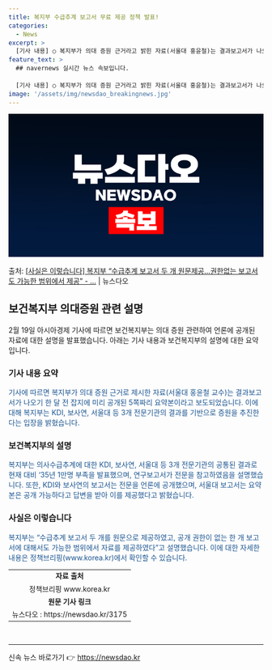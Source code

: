 ```yaml
---
title: 복지부 수급추계 보고서 무료 제공 정책 발표!
categories:
  - News
excerpt: >
  [기사 내용] ○ 복지부가 의대 증원 근거라고 밝힌 자료(서울대 홍윤철)는 결과보고서가 나오기 한달 전 잡지…
feature_text: >
  ## navernews 실시간 뉴스 속보입니다.

  [기사 내용] ○ 복지부가 의대 증원 근거라고 밝힌 자료(서울대 홍윤철)는 결과보고서가 나오기 한달 전 잡지…
image: '/assets/img/newsdao_breakingnews.jpg'
---
```


![뉴스다오 속보](/assets/img/newsdao_breakingnews.jpg)

<p>출처: <a href="https://newsdao.kr/3175" rel="dofollow">[사실은 이렇습니다] 복지부 “수급추계 보고서 두 개 원문제공…권한없는 보고서도 가능한 범위에서 제공” - …</a> | 뉴스다오</p>

<h2 data-ke-size="size26">보건복지부 의대증원 관련 설명</h2>
<p data-ke-size="size16">2월 19일 아시아경제 기사에 따르면 보건복지부는 의대 증원 관련하여 언론에 공개된 자료에 대한 설명을 발표했습니다. 아래는 기사 내용과 보건복지부의 설명에 대한 요약입니다.</p>

<h3><b>기사 내용 요약</b></h3>
<p data-ke-size="size16"><span style="color: #1a5490;">기사에 따르면 복지부가 의대 증원 근거로 제시한 자료(서울대 홍윤철 교수)는 결과보고서가 나오기 한 달 전 잡지에 미리 공개된 5쪽짜리 요약본이라고 보도되었습니다. 이에 대해 복지부는 KDI, 보사연, 서울대 등 3개 전문기관의 결과를 기반으로 증원을 추진한다는 입장을 밝혔습니다.</span></p>

<h3><b>보건복지부의 설명</b></h3>
<p data-ke-size="size16"><span style="color: #1a5490;">복지부는 의사수급추계에 대한 KDI, 보사연, 서울대 등 3개 전문기관의 공통된 결과로 현재 대비 ‘35년 1만명 부족을 발표했으며, 연구보고서가 전문을 참고하였음을 설명했습니다. 또한, KDI와 보사연의 보고서는 전문을 언론에 공개했으며, 서울대 보고서는 요약본은 공개 가능하다고 답변을 받아 이를 제공했다고 밝혔습니다.</span></p>

<h3><b>사실은 이렇습니다</b></h3>
<p data-ke-size="size16"><span style="color: #1a5490;">복지부는 “수급추계 보고서 두 개를 원문으로 제공하였고, 공개 권한이 없는 한 개 보고서에 대해서도 가능한 범위에서 자료를 제공하였다”고 설명했습니다. 이에 대한 자세한 내용은 정책브리핑(www.korea.kr)에서 확인할 수 있습니다.</span></p>

<table>
	<tr>
		<td style="text-align: center; height: 17px;"><b>자료 출처</b></td>
	</tr>
	<tr>
		<td style="text-align: center; height: 17px;">정책브리핑 www.korea.kr</td>
	</tr>
	<tr>
		<td style="text-align: center; height: 17px;"><b>원문 기사 링크</b></td>
	</tr>
	<tr>
		<td style="text-align: center; height: 17px;">뉴스다오 : https://newsdao.kr/3175</td>
	</tr>
</table>
<p data-ke-size="size16">&nbsp;</p>
<hr> 

신속 뉴스 바로가기 👉 <a href="https://newsdao.kr" rel="dofollow">https://newsdao.kr</a>


